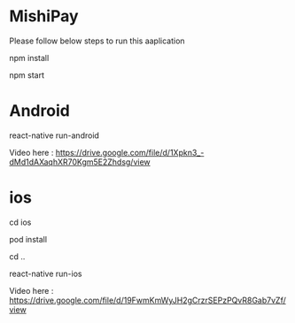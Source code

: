 # MishiPay

Please follow below steps to run this aaplication

npm install


npm start

# Android
react-native run-android

Video here : https://drive.google.com/file/d/1Xpkn3_-dMd1dAXaqhXR70Kgm5E2Zhdsg/view

# ios
cd ios

pod install

cd ..

react-native run-ios

Video here : https://drive.google.com/file/d/19FwmKmWyJH2gCrzrSEPzPQvR8Gab7vZf/view

